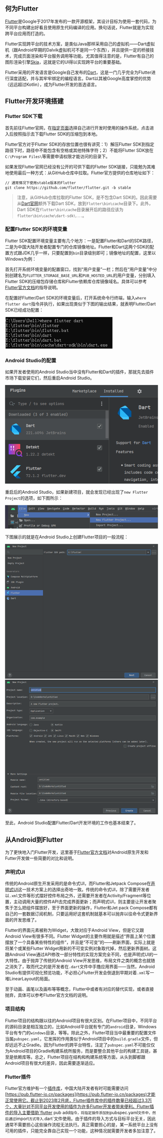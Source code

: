## 何为Flutter

[Flutter](https://flutter.dev/)是Google于2017年发布的一款开源框架，其设计目标为使用一套代码，为不同平台构建出好看且使用原生代码编译的应用。换句话说，Flutter就是为实现跨平台应用而打造的。

Flutter实现跨平台的技术方案，是类似Java那样采用自己的虚拟机——Dart虚拟机（跟Android早期的Dalvik虚拟机可不是同一个东西），并且提供一定的桥接技术，完成页面渲染和平台服务调用等功能。尤其值得注意的是，Flutter有自己的图形渲染引擎[Skia](https://github.com/google/skia)，这就是它的UI得以实现跨平台的重要基础。

Flutter采用的开发语言是Google自己发布的[Dart](https://dart.dev/)，这是一门几乎完全为Flutter进行深度适配，并与其牢牢绑定的编程语言。Dart以其被Google高度掌控的优势（远远超过Kotlin），成为Flutter开发的首选语言。

## Flutter开发环境搭建

### Flutter SDK下载

首先前往Flutter官网，在[指定页面](https://docs.flutter.dev/get-started/install)选择自己进行开发时使用的操作系统，点击进入后按照指示去下载Flutter SDK的压缩包到本地。

Flutter官方对于Flutter SDK的存放位置也很有讲究：1）解压Flutter SDK到指定路径下时，路径中不能包含有空格或其他特殊字符；2）不能将Flutter SDK放在`C:\Program Files\`等需要申请权限才能访问的目录下。

如果发现Flutter官网已经没有公开的可供下载的Flutter SDK链接，只能勉为其难地使用最后一种方式：从GitHub仓库中拉取。Flutter官方提供的仓库地址如下：

```
// 通常情况下使用stable版本的Flutter
git clone https://github.com/flutter/flutter.git -b stable
```

> 注意，从GitHub仓库拉取的Flutter SDK，是不包含Dart SDK的。因此需要从[Dart官网](https://dart.dev/get-dart)额外下载Dart SDK，放到`flutter\bin\cache`目录下。此外，Dart SDK在`flutter\bin\cache`目录展开后的路径应该为`flutter\bin\cache\dart-sdk\...`。

### 配置Flutter SDK的环境变量

Flutter SDK配置环境变量主要有几个地方：一是配置Flutter和Dart的SDK路径，二是为中国大陆开发者配置专门的仓库镜像地址。Flutter和Dart这两个SDK的配置方式跟JDK几乎一样，只要配置到`bin`目录级别即可；镜像地址的配置，这里以Windows为例：

首先打开系统环境变量的配置窗口，找到“用户变量”一栏；然后在“用户变量”中分别创建名为`FLUTTER_STORAGE_BASE_URL`和`PUB_HOSTED_URL`的用户变量，分别填入Flutter SDK的压缩包存储仓库和Flutter依赖库仓库镜像域名。具体可以参考[Flutter官方文档](https://docs.flutter.dev/community/china)的指导说明。

在配置好Flutter/Dart SDK的环境变量后，打开系统命令行终端，输入`where flutter dart`指令并执行，如果出现类似于下图的输出结果，就表明Flutter/Dart SDK已经成功配置：

![](pics/flutter1.png)

### Android Studio的配置

如果开发者使用的Android Studio当中没有Flutter和Dart的插件，那就先去插件市场下载安装它们，然后重启Android Studio。

![](pics/flutter2.png)

重启后的Android Studio，如果新建项目，就会发现已经出现了`new Flutter Project`的选项，如下图所示：

![](pics/flutter3.png)

下图展示的就是在Android Studio上创建Flutter项目的一般流程：

![](pics/flutter4.png)
![](pics/flutter5.png)

至此，Android Studio配置Flutter/Dart开发环境的工作也基本结束了。

## 从Android到Flutter

为了更快地入门Flutter开发，这里基于[Flutter官方文档](https://docs.flutter.dev/get-started/flutter-for/android-devs)对Android原生开发和Futter开发做一些简要的对比和说明。

### 声明式UI

传统的Android原生开发采用的是命令式UI，而Flutter和Jetpack Compose在[声明式UI](https://docs.flutter.dev/get-started/flutter-for/declarative)这一技术方案上的选择出奇地一致。传统的命令式UI，除了需要开发者以`.xml`文件等形式摆好控件布局之外，还需要开发者在Activity/Fragment等位置，主动调用大量的控件API去完成界面更新；而声明式UI，则主要是让开发者聚焦于怎么把组件摆放好，至于界面更新的操作，Flutter和Jet pack Compose都有自己的一套数据订阅机制，只要运用好这套机制就基本可以抛弃以往命令式更新界面的开发思维了。

Flutter的界面元素被称为Widget，大致对应于Android View，但是它又跟Android View有很多不同。Flutter Widget的主要作用就是描述“界面上某个位置摆放了一个具备某些特性的组件”，并且是“不可变”的——刷新界面，实际上就是将某个或某些Flutter Widget用新的不可变实例对象取代掉，然后更新界面树。这跟Android View通过API修改一部分特性的实现方案完全不同，也是声明式UI的一大特性。由于抛弃了传统的Android View开发思维，布局文件之类的概念也就随之消失了，取而代之的是开发者在`.dart`文件中手撸应用界面——当然，Android Studio有提供可视化预览功能，不必担心Flutter开发会倒退到早期对着`.xml`写一堆LinearLayout的局面。

至于动画、画笔以及画布等等概念，Flutter中或者有对应的替代实现，或者直接抛弃，具体可以参考Flutter官方文档的说明。

### 项目结构

Flutter项目的结构跟以往的Android项目有很大区别。在Flutter项目中，不同平台的源码目录是相互独立的，比如Android平台就有专门的`android`目录，Windows平台有专门的`windows`目录，等等。除此之外，Flutter项目当中最重要的配置文件当属`pubspec.yaml`，它发挥的作用类似于Android项目中的`build.gradle`文件，但却远远不止Gradle。因为Flutter的跨平台特性，注定了`pubspec.yaml`不可能仅仅为Android项目的Gradle构建系统所服务，而是要整合其他平台的构建工具链，甚至是依赖库等。总之，Flutter项目在结构和构建系统等方面，从头到脚都跟Android项目有很大的差异，因此需要逐渐适应。

### Flutter插件

Flutter官方维护有一个[插件库](https://pub.dev/packages)，中国大陆开发者有时可能需要访问[https://pub.flutter-io.cn/packages](https://pub.flutter-io.cn/packages)才能正常使用它。截止到2023年2月底，Flutter插件库中的插件数量已经超过3.3万个，大量针对不同平台开发使用的插件为许多Flutter开发者带来便利。Flutter插件的导入主要借助`flutter pub add`指令，将指定插件添加到`pubspec.yaml`文件中，然后通过`import`方式导入`.dart`文件使用。由于插件的导入方式与目标平台无关，因此通常不需要担心这些操作流程无法执行。真正需要担心的是，某一系统平台上没有可用的插件，只能完全靠自己实现一个功能，这种情况就需要开发者多加注意了。